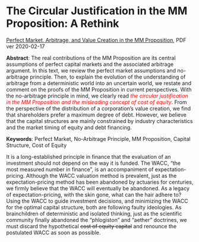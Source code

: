 # The Circular Justification in the MM Proposition: A Rethink

[Perfect Market, Arbitrage, and Value Creation in the MM Proposition](https://ssrn.com/abstract=3554322), PDF ver 2020-02-17

**Abstract**: The real contributions of the MM Proposition are its central assumptions of perfect capital markets and the associated arbitrage argument. In this text, we review the perfect market assumptions and no-arbitrage principle. Then, to explain the evolution of the understanding of arbitrage from a deterministic world into an uncertain world, we restate and comment on the proofs of the MM Proposition in current perspectives. With the no-arbitrage principle in mind, we clearly read <span style="color:red">*the circular justification in the MM Proposition and the misleading concept of cost of equity*</span>. From the perspective of the distribution of a corporation’s value creation, we find that shareholders prefer a maximum degree of debt. However, we believe that the capital structures are mainly constrained by industry characteristics and the market timing of equity and debt financing.

**Keywords**: Perfect Market, No-Arbitrage Principle, MM Proposition, Capital Structure, Cost of Equity

It is a long-established principle in finance that the evaluation of an investment should not depend on the way it is funded. The WACC, “the most measured number in finance”, is an accompaniment of expectation-pricing. Although the WACC valuation method is prevalent, just as the expectation-pricing method has been abandoned by actuaries for centuries, we firmly believe that the WACC will eventually be abandoned. As a legacy of expectation-pricing, with the skin gone, what can the hair adhere to? Using the WACC to guide investment decisions, and minimizing the WACC for the optimal capital structure, both are following faulty ideologies. As brainchildren of deterministic and isolated thinking, just as the scientific community finally abandoned the “phlogiston” and “aether” doctrines, we must discard the hypothetical ~~cost of equity capital~~ and renounce the postulated WACC as soon as possible.
